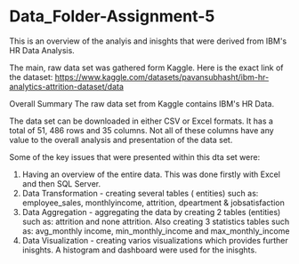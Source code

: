 # Data_Folder-Assignment-5

This is an overview of the analyis and inisghts that were derived from IBM's HR Data Analysis. 

The main, raw data set was gathered form Kaggle. Here is the exact link of the dataset:
https://www.kaggle.com/datasets/pavansubhasht/ibm-hr-analytics-attrition-dataset/data 

Overall Summary
The raw data set from Kaggle contains IBM's HR Data. 

The data set can be downloaded in either CSV or Excel formats. It has a total of 51, 486 rows and 35 columns.
Not all of these columns have any value to the overall analysis and presentation of the data set. 

Some of the key issues that were presented within this dta set were:

1. Having an overview of the entire data. This was done firstly with Excel and then SQL Server.
2. Data Transformation - creating several tables ( entities) such as: employee_sales, monthlyincome, attrition, dpeartment & jobsatisfaction
3. Data Aggregation - aggregating the data by creating 2 tables (entities) such as: attrition and none attrition. Also
 creating 3 statistics tables such as: avg_monthly income, min_monthly_income and max_monthly_income
4. Data Visualization - creating varios visualizations which provides further inisghts. A histogram and dashboard were used for the inisghts.

